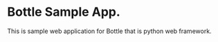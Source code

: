 Bottle Sample App.
=================

This is sample web application for Bottle that is python web framework.
